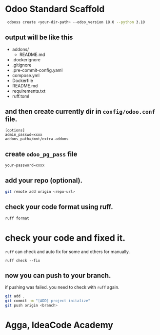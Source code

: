 
# Odoo Standard Scaffold


```zsh
 odooss create <your-dir-path> --odoo_version 18.0 --python 3.10
```

## output will be like this

- addons/
  - README.md
- .dockerignore
- .gitignore
- .pre-commit-config.yaml
- compose.yml
- Dockerfile
- README.md
- requirements.txt
- ruff.toml

## and then create currently dir in `config/odoo.conf` file.

```
[options]
admin_passwd=xxxx
addons_path=/mnt/extra-addons
```

## create `odoo_pg_pass` file
```
your-password=xxxx
```

## add your repo (optional).
```zsh
git remote add origin <repo-url>
```

## check your code format using ruff.

```zsh
ruff format
```

# check your code and fixed it. 
`ruff` can check and auto fix for some and others for manually.
```
ruff check --fix
```

## now you can push to your branch. 
if pushing was failed. you need to check with `ruff` again.
```zsh
git add .
git commit -m "[ADD] project initalize"
git push origin <branch>
```

# Agga, IdeaCode Academy